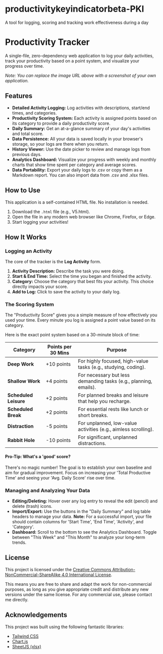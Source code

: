 # productivitykeyindicatorbeta-PKI
A tool for logging, scoring and tracking work effectiveness during a day
# Productivity Tracker

A single-file, zero-dependency web application to log your daily activities, track your productivity based on a point system, and visualize your progress over time.


*Note: You can replace the image URL above with a screenshot of your own application.*

## Features

*   **Detailed Activity Logging:** Log activities with descriptions, start/end times, and categories.
*   **Productivity Scoring System:** Each activity is assigned points based on its category to provide a daily productivity score.
*   **Daily Summary:** Get an at-a-glance summary of your day's activities and total score.
*   **Data Persistence:** All your data is saved locally in your browser's storage, so your logs are there when you return.
*   **History Viewer:** Use the date picker to review and manage logs from previous days.
*   **Analytics Dashboard:** Visualize your progress with weekly and monthly charts that show time spent per category and average scores.
*   **Data Portability:** Export your daily logs to .csv or copy them as a Markdown report. You can also import data from .csv and .xlsx files.

## How to Use

This application is a self-contained HTML file. No installation is needed.

1.  Download the `.html` file (e.g., V5.html).
2.  Open the file in any modern web browser like Chrome, Firefox, or Edge.
3.  Start logging your activities!

## How It Works

### Logging an Activity

The core of the tracker is the **Log Activity** form.

1.  **Activity Description:** Describe the task you were doing.
2.  **Start & End Time:** Select the time you began and finished the activity.
3.  **Category:** Choose the category that best fits your activity. This choice directly impacts your score.
4.  **Add to Log:** Click to save the activity to your daily log.

### The Scoring System

The "Productivity Score" gives you a simple measure of how effectively you used your time. Every minute you log is assigned a point value based on its category.

Here is the exact point system based on a 30-minute block of time:

| Category            | Points per 30 Mins | Purpose                                                    |
| ------------------- | ------------------ | ---------------------------------------------------------- |
| **Deep Work**       | +10 points         | For highly focused, high-value tasks (e.g., studying, coding). |
| **Shallow Work**    | +4 points          | For necessary but less demanding tasks (e.g., planning, emails). |
| **Scheduled Leisure** | +2 points          | For planned breaks and leisure that help you recharge.     |
| **Scheduled Break** | +2 points          | For essential rests like lunch or short breaks.            |
| **Distraction**     | -5 points          | For unplanned, low-value activities (e.g., aimless scrolling). |
| **Rabbit Hole**     | -10 points         | For significant, unplanned distractions.                   |

#### Pro-Tip: What's a 'good' score?

There's no magic number! The goal is to establish your own baseline and aim for gradual improvement. Focus on increasing your 'Total Productive Time' and seeing your 'Avg. Daily Score' rise over time.

### Managing and Analyzing Your Data

*   **Editing/Deleting:** Hover over any log entry to reveal the edit (pencil) and delete (trash) icons.
*   **Import/Export:** Use the buttons in the "Daily Summary" and log table headers to manage your data. **Note:** For a successful import, your file should contain columns for 'Start Time', 'End Time', 'Activity', and 'Category'.
*   **Dashboard:** Scroll to the bottom to see the Analytics Dashboard. Toggle between "This Week" and "This Month" to analyze your long-term trends.

## License

This project is licensed under the [Creative Commons Attribution-NonCommercial-ShareAlike 4.0 International License](https://creativecommons.org/licenses/by-nc-sa/4.0/).

This means you are free to share and adapt the work for non-commercial purposes, as long as you give appropriate credit and distribute any new versions under the same license. For any commercial use, please contact me directly.

## Acknowledgements

This project was built using the following fantastic libraries:

*   [Tailwind CSS](https://tailwindcss.com/)
*   [Chart.js](https://www.chartjs.org/)
*   [SheetJS (xlsx)](https://sheetjs.com/)
